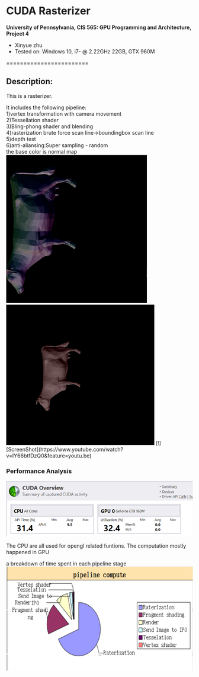 CUDA Rasterizer
===============

**University of Pennsylvania, CIS 565: GPU Programming and Architecture, Project 4**

* Xinyue zhu
* Tested on: Windows 10, i7- @ 2.22GHz 22GB, GTX 960M

========================
## Description:
 <p>This is a rasterizer.</p>
It includes the following pipeline:<br/>
1)vertex transformation with camera movement</br>
2)Tessellation shader</br>
3)Bling-phong shader and blending</br>
4)rasterization brute force scan line->boundingbox scan line</br>
5)depth test</br>
6)anti-aliansing:Super sampling - random  </br>
the base color is normal map</br>
<img src="1.png"  width="380" height="400">  <img src="2.png"  width="400" height="380">
[!][ScreenShot](https://www.youtube.com/watch?v=IY66btfDzQ0&feature=youtu.be)

### Performance Analysis
<img src="p1.png"  width="600" height="150">
<p>The CPU are all used for opengl related funtions. The computation mostly happened in GPU
<p> a breakdown of time spent in each pipeline stage 
<img src="pipe_line.png"  width="600" height="280">



